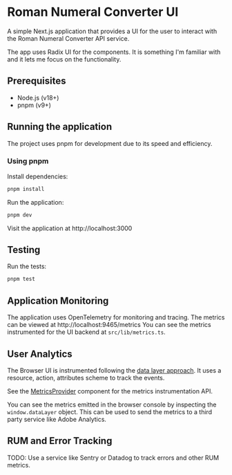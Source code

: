 # Roman Numeral Converter UI

A simple Next.js application that provides a UI for the user to interact with the Roman Numeral Converter API service.

The app uses Radix UI for the components. It is something I'm familiar with and it lets me focus on the functionality.

## Prerequisites

- Node.js (v18+)
- pnpm (v9+)

## Running the application

The project uses pnpm for development due to its speed and efficiency.

### Using pnpm

Install dependencies:

```bash
pnpm install
```

Run the application:

```bash
pnpm dev
``` 

Visit the application at http://localhost:3000

## Testing

Run the tests:

```bash
pnpm test
```

## Application Monitoring

The application uses OpenTelemetry for monitoring and tracing. The metrics can be viewed at http://localhost:9465/metrics
You can see the metrics instrumented for the UI backend at `src/lib/metrics.ts`. 

## User Analytics

The Browser UI is instrumented following the [data layer approach](https://segment.com/blog/what-is-a-data-layer/). It uses a resource, action, attributes scheme to track the events. 

See the [MetricsProvider](./src/hooks/use-metrics.tsx) component for the metrics instrumentation API.

You can see the metrics emitted in the browser console by inspecting the `window.dataLayer` object. This can be used to send the metrics to a third party service like Adobe Analytics.

## RUM and Error Tracking

TODO: Use a service like Sentry or Datadog to track errors and other RUM metrics.
